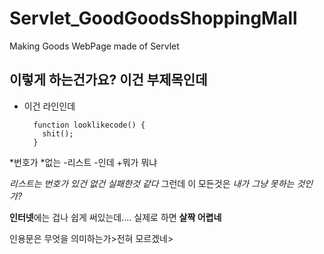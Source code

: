 # Servlet_GoodGoodsShoppingMall
Making Goods WebPage made of Servlet

## 이렇게 하는건가요? 이건 부제목인데

- 이건 라인인데

        function looklikecode() {
          shit();
        }

*번호가
*없는
-리스트
-인데
+뭐가 뭐냐


*리스트는 번호가 있건 없건 실패한것 같다*
그런데 이 모든것은
_내가 그냥 못하는 것인가?_

**인터넷**에는 겁나 쉽게 써있는데....
실제로 하면 __살짝 어렵네__

인용문은 무엇을 의미하는가>전혀 모르겠네>

